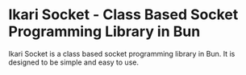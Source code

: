 # Ikari Socket - Class Based Socket Programming Library in Bun

Ikari Socket is a class based socket programming library in Bun. It is designed to be simple and easy to use.

